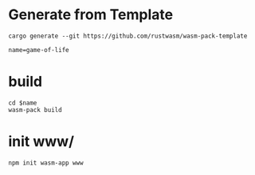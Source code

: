 # Generate from Template
```
cargo generate --git https://github.com/rustwasm/wasm-pack-template

name=game-of-life
```

# build
```
cd $name
wasm-pack build
```

# init www/
```
npm init wasm-app www
```
